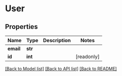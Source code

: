# User


## Properties
Name | Type | Description | Notes
------------ | ------------- | ------------- | -------------
**email** | **str** |  | 
**id** | **int** |  | [readonly] 

[[Back to Model list]](../README.md#documentation-for-models) [[Back to API list]](../README.md#documentation-for-api-endpoints) [[Back to README]](../README.md)


